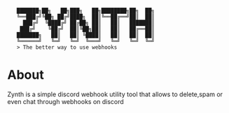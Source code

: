 ```
   ███████╗██╗   ██╗███╗   ██╗████████╗██╗  ██╗
   ╚══███╔╝╚██╗ ██╔╝████╗  ██║╚══██╔══╝██║  ██║
     ███╔╝  ╚████╔╝ ██╔██╗ ██║   ██║   ███████║
    ███╔╝    ╚██╔╝  ██║╚██╗██║   ██║   ██╔══██║
   ███████╗   ██║   ██║ ╚████║   ██║   ██║  ██║
   ╚══════╝   ╚═╝   ╚═╝  ╚═══╝   ╚═╝   ╚═╝  ╚═╝
   > The better way to use webhooks
```

# About
Zynth is a simple discord webhook utility tool that allows to delete,spam or even chat through webhooks on discord

<br><br><br>
<style font-size: .25em;>
Xellu - 2022
</style>
